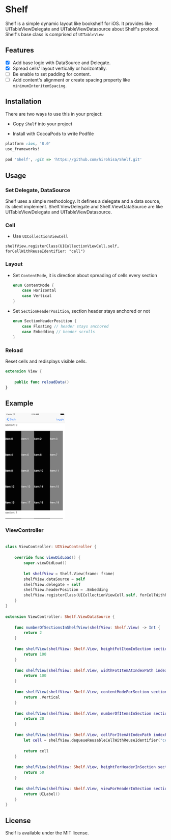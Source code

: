 # Shelf

Shelf is a simple dynamic layout like bookshelf for iOS. It provides like UITableViewDelegate and UITableViewDatasource about Shelf's protocol.
Shelf's base class is comprised of `UITableView`

## Features

- [x] Add base logic with DataSource and Delegate.
- [x] Spread cells' layout vertically or horizontally.
- [ ] Be enable to set padding for content.
- [ ] Add content's alignment or create spacing property like `minimumInteritemSpacing`.

## Installation

There are two ways to use this in your project:

- Copy `Shelf` into your project

- Install with CocoaPods to write Podfile
```ruby
platform :ios, '8.0'
use_frameworks!

pod 'Shelf', :git => 'https://github.com/hirohisa/Shelf.git'
```

## Usage

### Set Delegate, DataSource

Shelf uses a simple methodology. It defines a delegate and a data source, its client implement.
Shelf.ViewDelegate and Shelf.ViewDataSource are like UITableViewDelegate and UITableViewDatasource.


### Cell

- Use `UICollectionViewCell`

```
shelfView.registerClass(UICollectionViewCell.self, forCellWithReuseIdentifier: "cell")
```

### Layout

- Set `ContentMode`, it is direction about spreading of cells every section

  ```swift
  enum ContentMode {
      case Horizontal
      case Vertical
  }
  ```

- Set `SectionHeaderPosition`, section header stays anchored or not

  ```swift
  enum SectionHeaderPosition {
      case Floating // header stays anchored
      case Embedding // header scrolls
  }

  ```


### Reload

Reset cells and redisplays visible cells.

```swift
extension View {

    public func reloadData()
}
```

## Example

![ ](Example/example.jpg)

### ViewController

```swift

class ViewController: UIViewController {

    override func viewDidLoad() {
        super.viewDidLoad()

        let shelfView = Shelf.View(frame: frame)
        shelfView.dataSource = self
        shelfView.delegate = self
        shelfView.headerPosition = .Embedding
        shelfView.registerClass(UICollectionViewCell.self, forCellWithReuseIdentifier: "cell")
    }
}

extension ViewController: Shelf.ViewDataSource {

    func numberOfSectionsInShelfView(shelfView: Shelf.View) -> Int {
        return 2
    }

    func shelfView(shelfView: Shelf.View, heightFotItemInSection section: Int) -> CGFloat {
        return 100
    }

    func shelfView(shelfView: Shelf.View, widthFotItemAtIndexPath indexPath: NSIndexPath) -> CGFloat {
        return 100
    }

    func shelfView(shelfView: Shelf.View, contentModeForSection section: Int) -> ContentMode {
        return .Vertical
    }

    func shelfView(shelfView: Shelf.View, numberOfItemsInSection section: Int) -> Int {
        return 20
    }

    func shelfView(shelfView: Shelf.View, cellForItemAtIndexPath indexPath: NSIndexPath) -> UICollectionViewCell {
        let cell = shelfView.dequeueReusableCellWithReuseIdentifier("cell", forIndexPath: indexPath) as UICollectionViewCell

        return cell
    }

    func shelfView(shelfView: Shelf.View, heightForHeaderInSection section: Int) -> CGFloat {
        return 50
    }

    func shelfView(shelfView: Shelf.View, viewForHeaderInSection section: Int) -> UIView? {
        return UILabel()
    }
}
```


## License

Shelf is available under the MIT license.
